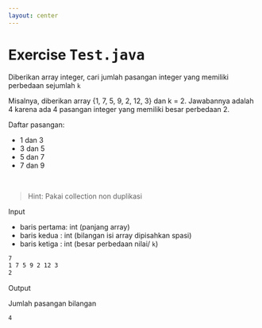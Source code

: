 ```yaml
---
layout: center
---
```


# Exercise <kbd><span class='text-teal'>Test.java</span></kbd>

<div class="grid grid-cols-2 gap-2">

<div class="text-sm">

Diberikan array integer, cari jumlah pasangan integer yang memiliki perbedaan sejumlah `k`

Misalnya, diberikan array {1, 7, 5, 9, 2, 12, 3} dan k = 2. Jawabannya adalah 4 karena ada 4 pasangan integer yang memiliki besar perbedaan 2.

Daftar pasangan:
- 1 dan 3
- 3 dan 5
- 5 dan 7
- 7 dan 9

<br>

> Hint: Pakai collection non duplikasi

</div>

<div class='mt-6 grid grid-cols-[0.2fr_1.5fr] items-center text-sm gap-3'>
<span class='text-xs text-white font-extrabold uppercase text-yellow'>Input</span>
<div class='mt-4 flex flex-col gap-0'>

- baris pertama: int (panjang array)
- baris kedua : int (bilangan isi array dipisahkan spasi)
- baris ketiga : int (besar perbedaan nilai/ `k`)

```bash
7
1 7 5 9 2 12 3
2
```

</div>
<span class='text-xs text-white font-extrabold uppercase text-yellow'>Output</span>
<div class='flex flex-col mb-2 gap-0'>

Jumlah pasangan bilangan

```bash
4
```

</div>
</div>
</div>
